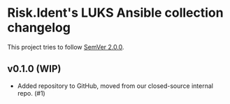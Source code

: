 # Risk.Ident's LUKS Ansible collection changelog

This project tries to follow [SemVer 2.0.0](https://semver.org/).

<!--
	When composing new changes to this list, try to follow convention.
	The WIP release shall be updated just before adding the Git tag.
	From (WIP) to (YYYY-MM-DD), ex: (2021-02-09) for 9th of Febuary, 2021
	A good source on conventions can be found here:
	https://changelog.md/
-->

## v0.1.0 (WIP)

- Added repository to GitHub, moved from our closed-source internal repo. (#1)
